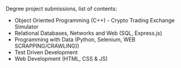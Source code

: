Degree project submissions, list of contents:

- Object Oriented Programming (C++) - Crypto Trading Exchange Simulator
- Relational Databases, Networks and Web (SQL, Express.js)
- Programming with Data (Python, Selenium, WEB SCRAPPING/CRAWLING))
- Test Driven Development
- Web Development (HTML, CSS & JS)
